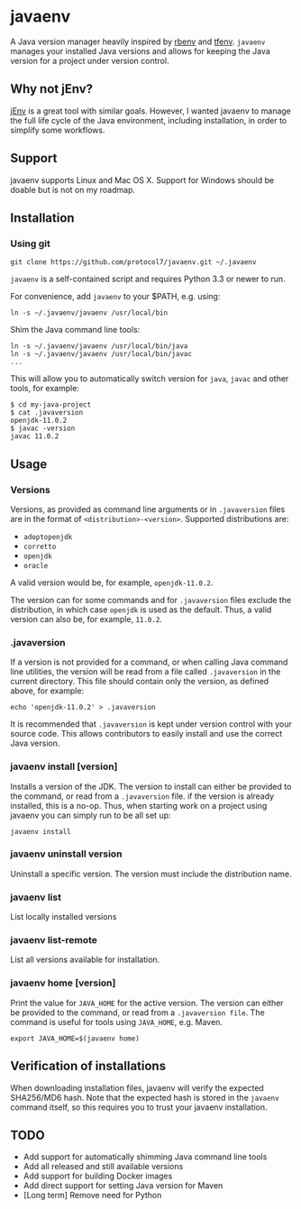 # javaenv

A Java version manager heavily inspired by
[rbenv](https://github.com/rbenv/rbenv) and
[tfenv](https://github.com/tfutils/tfenv). `javaenv` manages your installed
Java versions and allows for keeping the Java version for a project under
version control.

## Why not jEnv?

[jEnv](https://github.com/jenv/jenv) is a great tool with similar goals.
However, I wanted javaenv to manage the full life cycle of the Java
environment, including installation, in order to simplify some workflows.

## Support

javaenv supports Linux and Mac OS X. Support for Windows should be doable but
is not on my roadmap.

## Installation

### Using git

```
git clone https://github.com/protocol7/javaenv.git ~/.javaenv
```

`javaenv` is a self-contained script and requires Python 3.3 or newer to run.

For convenience, add `javaenv` to your $PATH, e.g. using:

```
ln -s ~/.javaenv/javaenv /usr/local/bin
```

Shim the Java command line tools:

```
ln -s ~/.javaenv/javaenv /usr/local/bin/java
ln -s ~/.javaenv/javaenv /usr/local/bin/javac
...
```

This will allow you to automatically switch version for `java`, `javac` and
other tools, for example:

```
$ cd my-java-project
$ cat .javaversion
openjdk-11.0.2
$ javac -version
javac 11.0.2
```

## Usage

### Versions

Versions, as provided as command line arguments or in `.javaversion` files are
in the format of `<distribution>-<version>`. Supported distributions are:

* `adoptopenjdk`
* `corretto`
* `openjdk`
* `oracle`

A valid version would be, for example, `openjdk-11.0.2`.

The version can for some commands and for `.javaversion` files exclude the
distribution, in which case `openjdk` is used as the default. Thus, a valid
version can also be, for example, `11.0.2`.

### .javaversion

If a version is not provided for a command, or when calling Java command line
utilities, the version will be read from a file called `.javaversion` in the
current directory. This file should contain only the version, as defined above,
for example:

```
echo 'openjdk-11.0.2' > .javaversion
```

It is recommended that `.javaversion` is kept under version control with your
source code. This allows contributors to easily install and use the correct
Java version.

### javaenv install [version]

Installs a version of the JDK. The version to install can either be provided to
the command, or read from a `.javaversion` file. if the version is already
installed, this is a no-op. Thus, when starting work on a project using javaenv
you can simply run to be all set up:

```
javaenv install
```

### javaenv uninstall version

Uninstall a specific version. The version must include the distribution name.

### javaenv list

List locally installed versions

### javaenv list-remote

List all versions available for installation.

### javaenv home [version]

Print the value for `JAVA_HOME` for the active version. The version can either
be provided to the command, or read from a `.javaversion file`. The command is
useful for tools using `JAVA_HOME`, e.g. Maven.

```
export JAVA_HOME=$(javaenv home)
```

## Verification of installations

When downloading installation files, javaenv will verify the expected SHA256/MD6
hash.  Note that the expected hash is stored in the `javaenv` command itself,
so this requires you to trust your javaenv installation.

## TODO

* Add support for automatically shimming Java command line tools
* Add all released and still available versions
* Add support for building Docker images
* Add direct support for setting Java version for Maven
* [Long term] Remove need for Python
